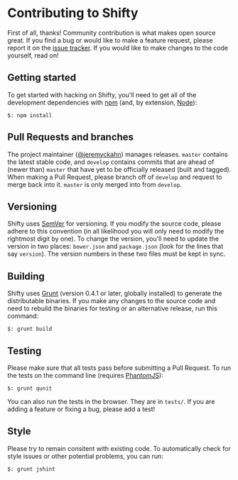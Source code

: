 # Contributing to Shifty

First of all, thanks!  Community contribution is what makes open source great.
If you find a bug or would like to make a feature request, please report it on
the [issue tracker](https://github.com/jeremyckahn/shifty/issues).  If you
would like to make changes to the code yourself, read on!

## Getting started

To get started with hacking on Shifty, you'll need to get all of the
development dependencies with [npm](https://npmjs.org/) (and, by extension,
[Node](http://nodejs.org/)):

````
$: npm install
````

## Pull Requests and branches

The project maintainer ([@jeremyckahn](https://github.com/jeremyckahn)) manages
releases.  `master` contains the latest stable code, and `develop` contains
commits that are ahead of (newer than) `master` that have yet to be officially
released (built and tagged).  When making a Pull Request, please branch off of
`develop` and request to merge back into it.  `master` is only merged into from
`develop`.

## Versioning

Shifty uses [SemVer](http://semver.org/) for versioning.  If you modify the
source code, please adhere to this convention (in all likelihood you will only
need to modify the rightmost digit by one).  To change the version, you'll need
to update the version in two places: `bower.json` and `package.json` (look for
the lines that say `version`).  The version numbers in these two files must be
kept in sync.

## Building

Shifty uses [Grunt](http://gruntjs.com/) (version 0.4.1 or later, globally
installed) to generate the distributable binaries.  If you make any changes to
the source code and need to rebuild the binaries for testing or an alternative
release, run this command:

````
$: grunt build
````

## Testing

Please make sure that all tests pass before submitting a Pull Request.  To run
the tests on the command line (requires [PhantomJS](http://phantomjs.org/)):

````
$: grunt qunit
````

You can also run the tests in the browser.  They are in `tests/`.  If you are
adding a feature or fixing a bug, please add a test!

## Style

Please try to remain consitent with existing code.  To automatically check for
style issues or other potential problems, you can run:

````
$: grunt jshint
````
